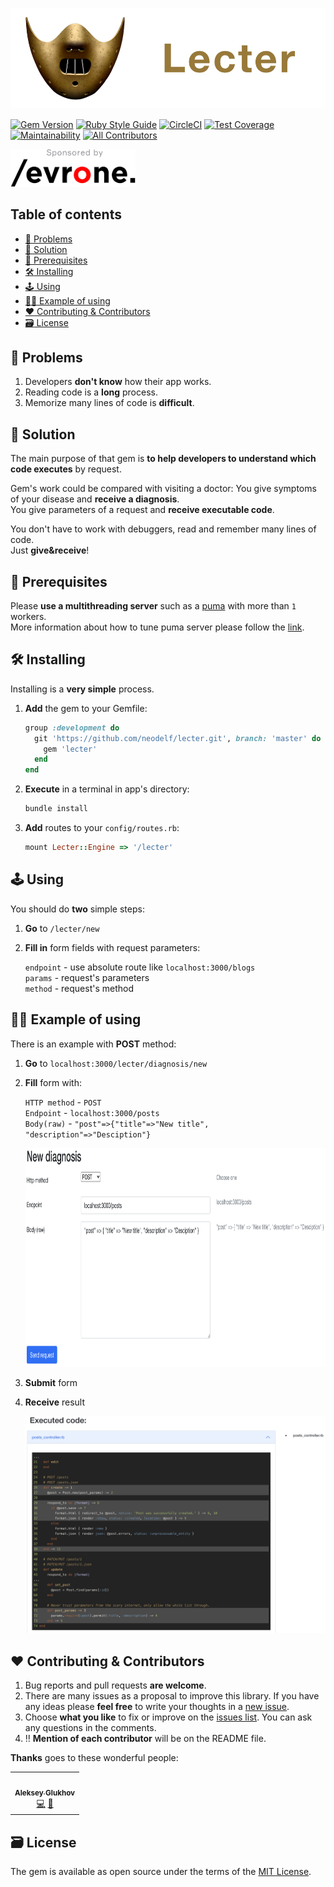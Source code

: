 <p align="center">
  <img src="https://github.com/Neodelf/staff/blob/master/lecter_web_with_text.png?raw=true" alt="Lecter Logo" width="866px"/>
</p>

[![Gem Version][0]][1]
[![Ruby Style Guide][15]][16]
[![CircleCI][2]][3]
[![Test Coverage][12]][13]
[![Maintainability][10]][11]
[![All Contributors](https://img.shields.io/badge/all_contributors-1-orange.svg?style=flat-square)](#contributors-)

[<img width="200" src="https://github.com/Neodelf/staff/blob/master/evrone-sponsored-logo.png?raw=true" alt="Evrone Logo"/>][14]

## Table of contents
* [:rotating_light: Problems](#rotating_light-problems)
* [:rocket: Solution](#rocket-solution)
* [:loudspeaker: Prerequisites](#loudspeaker-prerequisites)
* [:hammer_and_wrench: Installing](#hammer_and_wrench-installing)
* [:joystick: Using](#joystick-using)
* [:man_technologist: Example of using](#man_technologist-example-of-using)
* [:heart: Contributing & Contributors](#heart-contributing--contributors)
* [:card_file_box: License](#card_file_box-license)

## :rotating_light: Problems
1. Developers **don't know** how their app works.
2. Reading code is a **long** process.
3. Memorize many lines of code is **difficult**.

## :rocket: Solution
The main purpose of that gem is **to help developers to understand which code executes** by request.<br>

Gem's work could be compared with visiting a doctor:
You give symptoms of your disease and **receive a diagnosis**.<br>
You give parameters of a request and **receive executable code**.

You don't have to work with debuggers, read and remember many lines of code.<br>
Just **give&receive**!

## :loudspeaker: Prerequisites
Please **use a multithreading server** such as a [puma][4] with more than `1` workers.<br>
More information about how to tune puma server please follow the [link][5].

## :hammer_and_wrench: Installing
Installing is a **very simple** process.

1. **Add** the gem to your Gemfile:

    ```ruby
    group :development do
      git 'https://github.com/neodelf/lecter.git', branch: 'master' do
        gem 'lecter'
      end
    end
    ```

2. **Execute** in a terminal in app's directory:

    ```zsh
    bundle install
    ```

3. **Add** routes to your `config/routes.rb`:
    ```ruby
    mount Lecter::Engine => '/lecter'
    ```

## :joystick: Using
You should do **two** simple steps:

1. **Go** to `/lecter/new`

2. **Fill in** form fields with request parameters:

    `endpoint` - use absolute route like `localhost:3000/blogs`<br>
    `params` - request's parameters<br>
    `method` - request's method

## :man_technologist: Example of using
There is an example with **POST** method:

1. **Go** to `localhost:3000/lecter/diagnosis/new`

2. **Fill** form with:

    `HTTP method` - `POST`<br>
    `Endpoint` - `localhost:3000/posts`<br>
    `Body(raw)` - `"post"=>{"title"=>"New title", "description"=>"Desciption"}`

    <img src="https://raw.githubusercontent.com/Neodelf/staff/master/lecter-post-form.png" alt="lecter example post form" title="Example Lecter POST request form" height="350px" />

3. **Submit** form
4. **Receive** result

    <img src="https://raw.githubusercontent.com/Neodelf/staff/master/lecter-post-result.png" alt="lecter post form result" title="Example Lecter POST request result"/>

## :heart: Contributing & Contributors
1. Bug reports and pull requests **are welcome**.
2. There are many issues as a proposal to improve this library. If you have any ideas please **feel free** to write your thoughts in a [new issue][7].
3. Choose **what you like** to fix or improve on the [issues list][8]. You can ask any questions in the comments.
4. :bangbang: **Mention of each contributor** will be on the README file.

**Thanks** goes to these wonderful people:

<!-- prettier-ignore-start -->
<!-- markdownlint-disable -->
<table>
  <tr>
    <td align="center">
      <a href="https://github.com/pineapplethief">
        <img src="https://avatars1.githubusercontent.com/u/4012690?v=4" width="100px;" alt=""/>
        <br />
        <sub><b>Aleksey Glukhov</b></sub>
      </a>
      <br />
      <a href="https://github.com/Neodelf/lecter/commits?author=pineapplethief" title="Code">💻</a>
      <a href="https://github.com/Neodelf/lecter/commits?author=pineapplethief" title="Documentation">📖</a>
    </td>
  </tr>
</table>
<!-- markdownlint-enable -->
<!-- prettier-ignore-end -->

## :card_file_box: License
The gem is available as open source under the terms of the [MIT License][9].

[0]: https://badge.fury.io/rb/lecter.svg
[1]: https://badge.fury.io/rb/lecter
[2]: https://circleci.com/gh/Neodelf/lecter.svg?style=shield
[3]: https://circleci.com/gh/neodelf/lecter
[4]: https://github.com/puma/puma
[5]: https://github.com/puma/puma#clustered-mode
[7]: https://github.com/Neodelf/lecter/issues/new
[8]: https://github.com/Neodelf/lecter/issues
[9]: https://opensource.org/licenses/MIT
[10]: https://api.codeclimate.com/v1/badges/45d57f439d66990490f1/maintainability
[11]: https://codeclimate.com/github/Neodelf/lecter/maintainability
[12]: https://api.codeclimate.com/v1/badges/45d57f439d66990490f1/test_coverage
[13]: https://codeclimate.com/github/Neodelf/lecter/test_coverage
[14]: https://evrone.com
[15]: https://img.shields.io/badge/code_style-rubocop-brightgreen.svg
[16]: https://rubystyle.guide

